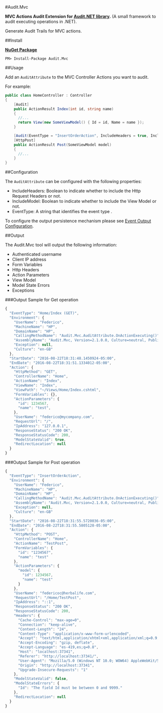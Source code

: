 #Audit.Mvc

**MVC Actions Audit Extension for [Audit.NET library](https://github.com/thepirat000/Audit.NET).** (A small framework to audit executing operations in .NET).

Generate Audit Trails for MVC actions.

##Install

**[NuGet Package](https://www.nuget.org/packages/Audit.Mvc/)**
```
PM> Install-Package Audit.Mvc
```

##Usage

Add an `AuditAttribute` to the MVC Controller Actions you want to audit.

For example:

```c#
public class HomeController : Controller
{
    [Audit]
    public ActionResult Index(int id, string name)
    {
      //...
      return View(new SomeViewModel() { Id = id, Name = name });
    }

    [Audit(EventType = "InsertOrderAction", IncludeHeaders = true, IncludeModel = true)]
    [HttpPost]
    public ActionResult Post(SomeViewModel model)
    {
      //...
    }
}
```

##Configuration

The `AuditAttribute` can be configured with the following properties:
- IncludeHeaders: Boolean to indicate whether to include the Http Request Headers or not.
- IncludeModel: Boolean to indicate whether to include the View Model or not.
- EventType: A string that identifies the event type .

To configure the output persistence mechanism please see [Event Output Configuration](https://github.com/thepirat000/Audit.NET/blob/master/README.md#event-output-configuration).

##Output

The Audit.Mvc tool will output the following information:

- Authenticated username
- Client IP address
- Form Variables
- Http Headers
- Action Parameters
- View Model 
- Model State Errors
- Exceptions

###Output Sample for Get operation

```javascript
{
  "EventType": "Home/Index (GET)",
  "Environment": {
    "UserName": "Federico",
    "MachineName": "HP",
    "DomainName": "HP",
    "CallingMethodName": "Audit.Mvc.AuditAttribute.OnActionExecuting()",
    "AssemblyName": "Audit.Mvc, Version=2.1.0.0, Culture=neutral, PublicKeyToken=null",
    "Exception": null,
    "Culture": "en-GB"
  },
  "StartDate": "2016-08-22T18:31:48.1450924-05:00",
  "EndDate": "2016-08-22T18:31:51.1334012-05:00",
  "Action": {
    "HttpMethod": "GET",
    "ControllerName": "Home",
    "ActionName": "Index",
    "ViewName": "Index",
    "ViewPath": "~/Views/Home/Index.cshtml",
    "FormVariables": {},
    "ActionParameters": {
      "id": 1234567,
      "name": "test",
    },
    "UserName": "federico@mycompany.com",
    "RequestUrl": "/",
    "IpAddress": "127.0.0.1",
    "ResponseStatus": "200 OK",
    "ResponseStatusCode": 200,
    "ModelStateValid": true,
    "RedirectLocation": null
  }
}
```

###Output Sample for Post operation
```javascript
{
  "EventType": "InsertOrderAction",
  "Environment": {
    "UserName": "Federico",
    "MachineName": "HP",
    "DomainName": "HP",
    "CallingMethodName": "Audit.Mvc.AuditAttribute.OnActionExecuting()",
    "AssemblyName": "Audit.Mvc, Version=2.1.0.0, Culture=neutral, PublicKeyToken=null",
    "Exception": null,
    "Culture": "en-GB"
  },
  "StartDate": "2016-08-22T18:31:55.5720036-05:00",
  "EndDate": "2016-08-22T18:31:55.5805128-05:00",
  "Action": {
    "HttpMethod": "POST",
    "ControllerName": "Home",
    "ActionName": "TestPost",
    "FormVariables": {
      "id": "1234567",
      "name": "test"
    },
    "ActionParameters": {
      "model": {
        "id": 1234567,
        "name": "test"
      }
    },
    "UserName": "federicoc@herbalife.com",
    "RequestUrl": "/Home/TestPost",
    "IpAddress": "::1",
    "ResponseStatus": "200 OK",
    "ResponseStatusCode": 200,
    "Headers": {
      "Cache-Control": "max-age=0",
      "Connection": "keep-alive",
      "Content-Length": "24",
      "Content-Type": "application/x-www-form-urlencoded",
      "Accept": "text/html,application/xhtml+xml,application/xml;q=0.9,image/webp,*/*;q=0.8",
      "Accept-Encoding": "gzip, deflate",
      "Accept-Language": "es-419,es;q=0.8",
      "Host": "localhost:37341",
      "Referer": "http://localhost:37341/",
      "User-Agent": "Mozilla/5.0 (Windows NT 10.0; WOW64) AppleWebKit/537.36 (KHTML, like Gecko) Chrome/52.0.2743.116 Safari/537.36",
      "Origin": "http://localhost:37341",
      "Upgrade-Insecure-Requests": "1"
    },
    "ModelStateValid": false,
    "ModelStateErrors": {
      "Id": "The field Id must be between 0 and 9999."
    },
    "RedirectLocation": null
  }
}
```

